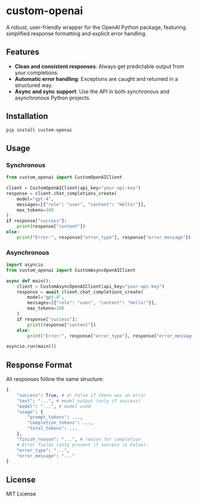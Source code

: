 # custom-openai

A robust, user-friendly wrapper for the OpenAI Python package, featuring simplified response formatting and explicit error handling.

## Features

* **Clean and consistent responses**: Always get predictable output from your completions.
* **Automatic error handling**: Exceptions are caught and returned in a structured way.
* **Async and sync support**: Use the API in both synchronous and asynchronous Python projects.

## Installation

```bash
pip install custom-openai
```

## Usage

### Synchronous

```python
from custom_openai import CustomOpenAIClient

client = CustomOpenAIClient(api_key="your-api-key")
response = client.chat_completions_create(
    model="gpt-4",
    messages=[{"role": "user", "content": "Hello!"}],
    max_tokens=100
)
if response["success"]:
    print(response["content"])
else:
    print("Error:", response["error_type"], response["error_message"])
```

### Asynchronous

```python
import asyncio
from custom_openai import CustomAsyncOpenAIClient

async def main():
    client = CustomAsyncOpenAIClient(api_key="your-api-key")
    response = await client.chat_completions_create(
        model="gpt-4",
        messages=[{"role": "user", "content": "Hello!"}],
        max_tokens=100
    )
    if response["success"]:
        print(response["content"])
    else:
        print("Error:", response["error_type"], response["error_message"])

asyncio.run(main())
```

## Response Format

All responses follow the same structure:

```python
{
    "success": True, # or False if there was an error
    "text": "...", # model output (only if success)
    "model": "...", # model used
    "usage": {
        "prompt_tokens": ...,
        "completion_tokens": ...,
        "total_tokens": ...
    },
    "finish_reason": "...", # reason for completion
    # Error fields (only present if success is False):
    "error_type": "...",
    "error_message": "..."
}
```

## License

MIT License
